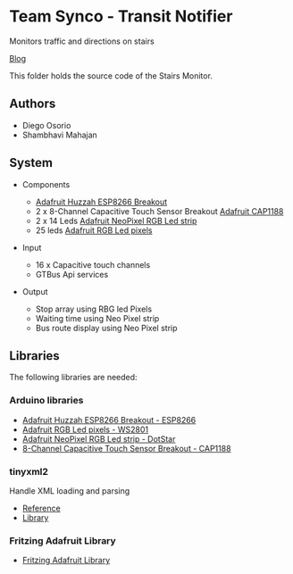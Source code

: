 # Team Synco - Transit Notifier

Monitors traffic and directions on stairs

[Blog](http://ipdl.gatech.edu/doie2016/projects/stair-monitor-team-5ynco/)

This folder holds the source code of the Stairs Monitor.

## Authors

* Diego Osorio
* Shambhavi Mahajan

## System

* Components
  *	[Adafruit Huzzah ESP8266 Breakout](https://www.adafruit.com/product/2471)
  * 2 x 8-Channel Capacitive Touch Sensor Breakout [Adafruit CAP1188](https://www.adafruit.com/products/1602)
  * 2 x 14 Leds [Adafruit NeoPixel RGB Led strip](https://www.adafruit.com/products/1460)
  * 25 leds [Adafruit RGB Led pixels](https://www.adafruit.com/products/322)

* Input
  * 16 x Capacitive touch channels
  * GTBus Api services

* Output
  * Stop array using RBG led Pixels
  * Waiting time using Neo Pixel strip
  * Bus route display using Neo Pixel strip

## Libraries

The following libraries are needed:

### Arduino libraries

* [Adafruit Huzzah ESP8266 Breakout - ESP8266](https://github.com/esp8266/Arduino)
* [Adafruit RGB Led pixels - WS2801](https://github.com/adafruit/Adafruit-WS2801-Library)
* [Adafruit NeoPixel RGB Led strip - DotStar](https://github.com/adafruit/Adafruit_DotStar)
* [8-Channel Capacitive Touch Sensor Breakout - CAP1188](https://github.com/adafruit/Adafruit_CAP1188_Library)

### tinyxml2

Handle XML loading and parsing

* [Reference](http://www.grinninglizard.com/tinyxml2/)
* [Library](https://github.com/leethomason/tinyxml2)

### Fritzing Adafruit Library

* [Fritzing Adafruit Library](https://github.com/adafruit/Fritzing-Library)
